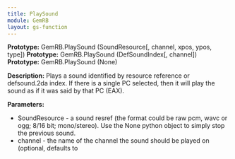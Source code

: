 ```yaml
---
title: PlaySound
module: GemRB
layout: gs-function
---
```


**Prototype:** GemRB.PlaySound (SoundResource[, channel, xpos, ypos, type])
**Prototype:** GemRB.PlaySound (DefSoundIndex[, channel])
**Prototype:** GemRB.PlaySound (None)

**Description:** Plays a sound identified by resource reference or 
defsound.2da index. If there is a single PC selected, then it will play the 
sound as if it was said by that PC (EAX).

**Parameters:**
  * SoundResource - a sound resref (the format could be raw pcm, wavc or  ogg; 8/16 bit; mono/stereo). Use the None python object to simply stop the previous sound.
  * channel - the name of the channel the sound should be played on (optional, defaults to 
